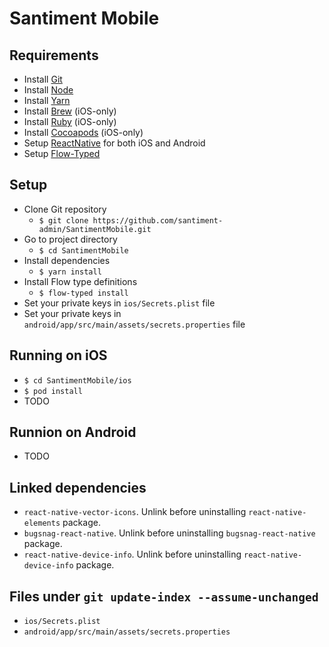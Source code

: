 # Santiment Mobile

## Requirements
- Install [Git](https://git-scm.com/book/en/v2/Getting-Started-Installing-Git)
- Install [Node](https://nodejs.org/en/download/package-manager/)
- Install [Yarn](https://yarnpkg.com/en/docs/install)
- Install [Brew](https://brew.sh/) (iOS-only)
- Install [Ruby](https://www.ruby-lang.org/en/documentation/installation/) (iOS-only)
- Install [Cocoapods](https://guides.cocoapods.org/using/getting-started.html) (iOS-only)
- Setup [ReactNative](https://facebook.github.io/react-native/docs/getting-started.html) for both iOS and Android
- Setup [Flow-Typed](https://github.com/flowtype/flow-typed)

## Setup
- Clone Git repository
  - `$ git clone https://github.com/santiment-admin/SantimentMobile.git`
- Go to project directory
  - `$ cd SantimentMobile` 
- Install dependencies
  - `$ yarn install`
- Install Flow type definitions
  - `$ flow-typed install`
- Set your private keys in `ios/Secrets.plist` file
- Set your private keys in `android/app/src/main/assets/secrets.properties` file

## Running on iOS 
- `$ cd SantimentMobile/ios`
- `$ pod install`
- TODO

## Runnion on Android
- TODO

## Linked dependencies
- `react-native-vector-icons`. Unlink before uninstalling `react-native-elements` package.
- `bugsnag-react-native`. Unlink before uninstalling `bugsnag-react-native` package.
- `react-native-device-info`. Unlink before uninstalling `react-native-device-info` package.

## Files under `git update-index --assume-unchanged`
- `ios/Secrets.plist`
- `android/app/src/main/assets/secrets.properties`